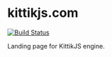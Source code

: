 # kittikjs.com

[![Build Status](https://travis-ci.org/ghaiklor/ghaiklor.com.svg?branch=gh-pages)](https://travis-ci.org/ghaiklor/ghaiklor.com)

Landing page for KittikJS engine.
